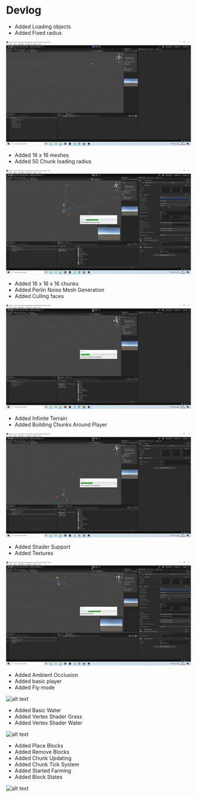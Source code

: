 # Devlog

- Added Loading objects
- Added Fixed radius

![alt text](https://github.com/Terraform-CSharp/Terraform/blob/images/0.gif?raw=true)

- Added 16 x 16 meshes
- Added 50 Chunk loading radius

![alt text](https://github.com/Terraform-CSharp/Terraform/blob/images/1.gif?raw=true)

- Added 16 x 16 x 16 chunks
- Added Perlin Noise Mesh Generation
- Added Culling faces

![alt text](https://github.com/Terraform-CSharp/Terraform/blob/images/2.gif?raw=true)

- Added Infinite Terrain
- Added Building Chunks Around Player

![alt text](https://github.com/Terraform-CSharp/Terraform/blob/images/3.gif?raw=true)

- Added Shader Support
- Added Textures

![alt text](https://github.com/Terraform-CSharp/Terraform/blob/images/4.gif?raw=true)

- Added Ambient Occlusion
- Added basic player
- Added Fly mode

![alt text](https://github.com/Terraform-CSharp/Terraform/blob/images/5.gif?raw=true)

- Added Basic Water
- Added Vertex Shader Grass
- Added Vertex Shader Water

![alt text](https://github.com/Terraform-CSharp/Terraform/blob/images/6.gif?raw=true)

- Added Place Blocks
- Added Remove Blocks
- Added Chunk Updating
- Added Chunk Tick System
- Added Started Farming
- Added Block States

![alt text](https://github.com/Terraform-CSharp/Terraform/blob/images/7.gif?raw=true)
